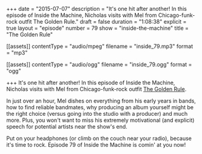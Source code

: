 +++
date = "2015-07-07"
description = "It's one hit after another! In this episode of Inside the Machine, Nicholas visits with Mel from Chicago-funk-rock outfit The Golden Rule."
draft = false
duration = "1:08:38"
explicit = true
layout = "episode"
number = 79
show = "inside-the-machine"
title = "The Golden Rule"

[[assets]]
  contentType = "audio/mpeg"
  filename = "inside_79.mp3"
  format = "mp3"

[[assets]]
  contentType = "audio/ogg"
  filename = "inside_79.ogg"
  format = "ogg"

+++
It's one hit after another! In this episode of Inside the Machine, Nicholas visits with Mel from Chicago-funk-rock outfit [The Golden Rule](http://therealgoldenrule.com).

In just over an hour, Mel dishes on everything from his early years in bands, how to find reliable bandmates, why producing an album yourself might be the right choice (versus going into the studio with a producer) and much more. Plus, you won't want to miss his extremely motivational (and explicit) speech for potential artists near the show's end.

Put on your headphones (or climb on the couch near your radio), because it's time to rock. Episode 79 of Inside the Machine is comin' at you now!